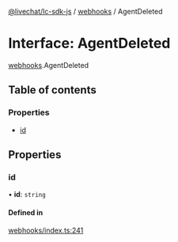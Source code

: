 [@livechat/lc-sdk-js](../README.md) / [webhooks](../modules/webhooks.md) / AgentDeleted

# Interface: AgentDeleted

[webhooks](../modules/webhooks.md).AgentDeleted

## Table of contents

### Properties

- [id](webhooks.AgentDeleted.md#id)

## Properties

### id

• **id**: `string`

#### Defined in

[webhooks/index.ts:241](https://github.com/livechat/lc-sdk-js/blob/10347df/src/webhooks/index.ts#L241)
